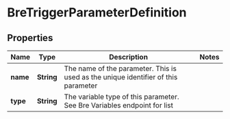 
# BreTriggerParameterDefinition

## Properties
Name | Type | Description | Notes
------------ | ------------- | ------------- | -------------
**name** | **String** | The name of the parameter. This is used as the unique identifier of this parameter | 
**type** | **String** | The variable type of this parameter. See Bre Variables endpoint for list | 



